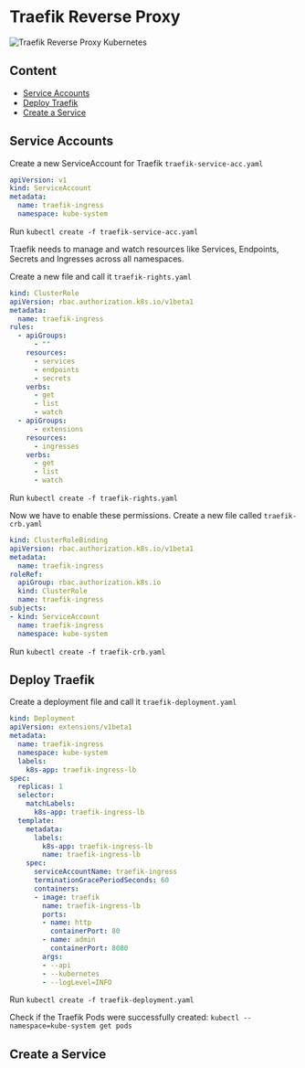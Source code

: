# Traefik Reverse Proxy
<img src="https://cdn-images-1.medium.com/max/1200/1*g7vZlZ5KLEjvf0eeD65jbQ.png" alt="Traefik Reverse Proxy Kubernetes" />

## Content
* [Service Accounts](link)
* [Deploy Traefik](link)
* [Create a Service](link)

## Service Accounts
Create a new ServiceAccount for Traefik `traefik-service-acc.yaml`
```yaml
apiVersion: v1
kind: ServiceAccount
metadata:
  name: traefik-ingress
  namespace: kube-system
```
Run `kubectl create -f traefik-service-acc.yaml`

Traefik needs to manage and watch resources like Services, Endpoints, Secrets and Ingresses across all namespaces.

Create a new file and call it `traefik-rights.yaml`
```yaml
kind: ClusterRole
apiVersion: rbac.authorization.k8s.io/v1beta1
metadata:
  name: traefik-ingress
rules:
  - apiGroups:
      - ""
    resources:
      - services
      - endpoints
      - secrets
    verbs:
      - get
      - list
      - watch
  - apiGroups:
      - extensions
    resources:
      - ingresses
    verbs:
      - get
      - list
      - watch
```
Run `kubectl create -f traefik-rights.yaml`

Now we have to enable these permissions. Create a new file called `traefik-crb.yaml`
```yaml
kind: ClusterRoleBinding
apiVersion: rbac.authorization.k8s.io/v1beta1
metadata:
  name: traefik-ingress
roleRef:
  apiGroup: rbac.authorization.k8s.io
  kind: ClusterRole
  name: traefik-ingress
subjects:
- kind: ServiceAccount
  name: traefik-ingress
  namespace: kube-system
```
Run `kubectl create -f traefik-crb.yaml`

## Deploy Traefik
Create a deployment file and call it `traefik-deployment.yaml`
```yaml
kind: Deployment
apiVersion: extensions/v1beta1
metadata:
  name: traefik-ingress
  namespace: kube-system
  labels:
    k8s-app: traefik-ingress-lb
spec:
  replicas: 1
  selector:
    matchLabels:
      k8s-app: traefik-ingress-lb
  template:
    metadata:
      labels:
        k8s-app: traefik-ingress-lb
        name: traefik-ingress-lb
    spec:
      serviceAccountName: traefik-ingress
      terminationGracePeriodSeconds: 60
      containers:
      - image: traefik
        name: traefik-ingress-lb
        ports:
        - name: http
          containerPort: 80
        - name: admin
          containerPort: 8080
        args:
        - --api
        - --kubernetes
        - --logLevel=INFO
```
Run `kubectl create -f traefik-deployment.yaml`  

Check if the Traefik Pods were successfully created:
`kubectl --namespace=kube-system get pods`

## Create a Service
